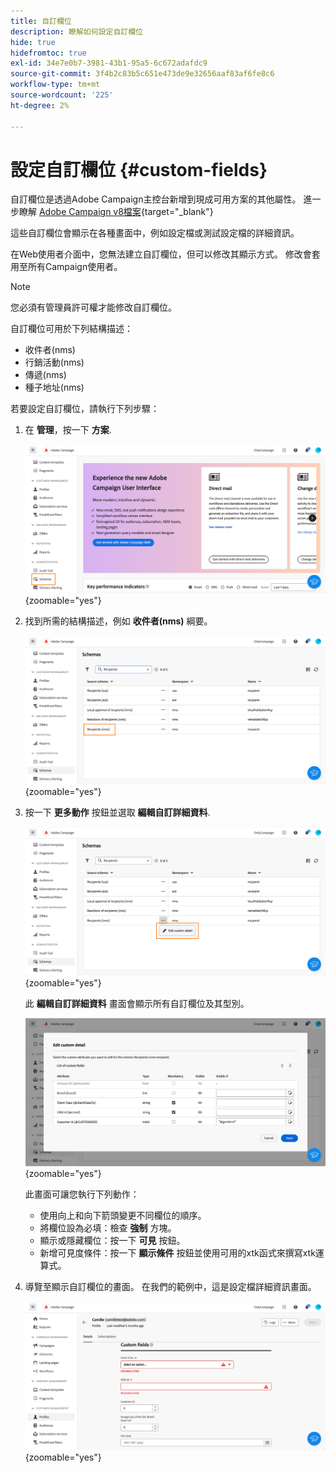 ```yaml
---
title: 自訂欄位
description: 瞭解如何設定自訂欄位
hide: true
hidefromtoc: true
exl-id: 34e7e0b7-3981-43b1-95a5-6c672adafdc9
source-git-commit: 3f4b2c83b5c651e473de9e32656aaf83af6fe8c6
workflow-type: tm+mt
source-wordcount: '225'
ht-degree: 2%

---
```


# 設定自訂欄位 {#custom-fields}

自訂欄位是透過Adobe Campaign主控台新增到現成可用方案的其他屬性。 進一步瞭解 [Adobe Campaign v8檔案](https://experienceleague.adobe.com/docs/campaign/campaign-v8/developer/shemas-forms/extend-schema.html){target="_blank"}

這些自訂欄位會顯示在各種畫面中，例如設定檔或測試設定檔的詳細資訊。

在Web使用者介面中，您無法建立自訂欄位，但可以修改其顯示方式。 修改會套用至所有Campaign使用者。

>[!NOTE]
>
>您必須有管理員許可權才能修改自訂欄位。

自訂欄位可用於下列結構描述：

* 收件者(nms)
* 行銷活動(nms)
* 傳遞(nms)
* 種子地址(nms)

若要設定自訂欄位，請執行下列步驟：

1. 在 **管理**，按一下 **方案**.

   ![](assets/custom-fields.png){zoomable="yes"}

1. 找到所需的結構描述，例如 **收件者(nms)** 綱要。

   ![](assets/custom-fields2.png){zoomable="yes"}

1. 按一下 **更多動作** 按鈕並選取 **編輯自訂詳細資料**.

   ![](assets/custom-fields3.png){zoomable="yes"}

   此 **編輯自訂詳細資料** 畫面會顯示所有自訂欄位及其型別。

   ![](assets/custom-fields4.png){zoomable="yes"}

   此畫面可讓您執行下列動作：

   * 使用向上和向下箭頭變更不同欄位的順序。
   * 將欄位設為必填：檢查 **強制** 方塊。
   * 顯示或隱藏欄位：按一下 **可見** 按鈕。
   * 新增可見度條件：按一下 **顯示條件** 按鈕並使用可用的xtk函式來撰寫xtk運算式。

1. 導覽至顯示自訂欄位的畫面。 在我們的範例中，這是設定檔詳細資訊畫面。

   ![](assets/custom-fields5.png){zoomable="yes"}
